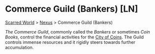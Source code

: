 # Commerce Guild (Bankers) [LN]
[Scarred World](./scarred-world.md) > [Nexus](./city.md) > Commerce Guild (Bankers)

*The Commerce Guild*, commonly called the *Bankers* or sometimes *Coin Books*, control the financial activities for the [City of Coins](./city.md). The Guild controls immense resources and it rigidly steers towards further accumulation.
